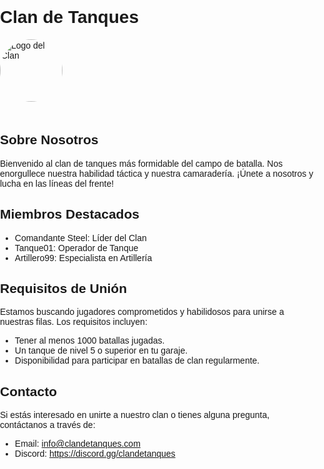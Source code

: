 <html lang="es">
<head>
<meta charset="UTF-8">
<meta name="viewport" content="width=device-width, initial-scale=1.0">
<title>Clan de Tanques - Información del Clan</title>
<style>
  body {
    margin: 0;
    padding: 0;
    font-family: Arial, sans-serif;
    background-image: url('/Users/danielarocio/Downloads/H2x1_NSwitchDS_WorldOfTanksBlitz_image1600w.jpg'); /* Ruta de tu imagen de fondo */
    background-size: cover;
    background-attachment: fixed;
  }

  .container {
    width: 80%;
    max-width: 800px;
    margin: 50px auto;
    background-color: rgba(255, 255, 255, 0.8); /* Color de fondo con transparencia */
    padding: 20px;
    border-radius: 10px;
    box-shadow: 0 0 20px rgba(0, 0, 0, 0.3);
  }

  h1, h2, p {
    color: #333;
  }
</style>
</head>
<body>

<div class="container">
  <h1>Clan de Tanques</h1>
  <img src="/Users/danielarocio/Desktop/Fearful.png" alt="Logo del Clan" style="width: 100px; height: 100px; border-radius: 50%; margin-bottom: 20px;">
  
  <h2>Sobre Nosotros</h2>
  <p>Bienvenido al clan de tanques más formidable del campo de batalla. Nos enorgullece nuestra habilidad táctica y nuestra camaradería. ¡Únete a nosotros y lucha en las líneas del frente!</p>
  
  <h2>Miembros Destacados</h2>
  <ul>
    <li>Comandante Steel: Líder del Clan</li>
    <li>Tanque01: Operador de Tanque</li>
    <li>Artillero99: Especialista en Artillería</li>
  </ul>
  
  <h2>Requisitos de Unión</h2>
  <p>Estamos buscando jugadores comprometidos y habilidosos para unirse a nuestras filas. Los requisitos incluyen:</p>
  <ul>
    <li>Tener al menos 1000 batallas jugadas.</li>
    <li>Un tanque de nivel 5 o superior en tu garaje.</li>
    <li>Disponibilidad para participar en batallas de clan regularmente.</li>
  </ul>
  
  <h2>Contacto</h2>
  <p>Si estás interesado en unirte a nuestro clan o tienes alguna pregunta, contáctanos a través de:</p>
  <ul>
    <li>Email: <a href="mailto:info@clandetanques.com">info@clandetanques.com</a></li>
    <li>Discord: <a href="https://discord.gg/clandetanques">https://discord.gg/clandetanques</a></li>
  </ul>
</div>

</body>
</html>
